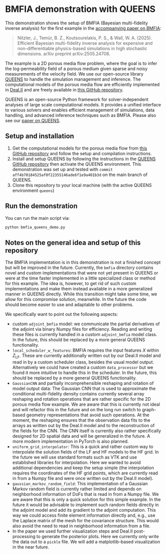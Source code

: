# BMFIA demonstration with QUEENS

This demonstration shows the setup of BMFIA (Bayesian multi-fidelity inverse analysis) for the first
example in the [accompanying paper on BMFIA](https://arxiv.org/abs/2505.24708):
>Nitzler, J., Temür, B. Z., Koutsourelakis, P. S., & Wall, W. A. (2025). Efficient Bayesian multi-fidelity inverse analysis for expensive and non-differentiable physics-based simulations in high stochastic dimensions. arXiv preprint arXiv:2505.24708.

The example is a 2D porous media flow problem, where the goal is to infer the log-permeability field of a porous medium
given sparse and noisy measurements of the velocity field. We use our open-source library [QUEENS](https://github.com/queens-py/queens) to handle the simulation management and inference. The computational models of the porous media flow are efficiently implemented in [Deal.II](https://dealii.org/) and are freely available in [this GitHub repository](https://github.com/jnitzler/porous_media_flow_bmfia). 

QUEENS is an open-source Python framework for solver-independent analyses of large scale computational models. It provides a unified interface to various solvers and enables efficient management of simulations, data handling, and advanced inference techniques such as BMFIA. Please also see our [paper on QUEENS](https://www.arxiv.org/abs/2508.16316).

## Setup and installation

1. Get the computational models for the porous media flow from [this GitHub repository](https://github.com/jnitzler/porous_media_flow_bmfia) and follow the setup and compilation instructions.
2. Install and setup QUEENS by following the instructions in the [QUEENS GitHub repository](https://github.com/queens-py/queens) then activate the QUEENS environment. This demonstration was set up and tested with `commit aff4b70184525af0f22355146ade6f1e9a401b3d` on the main branch of QUEENS.
3. Clone this repository to your local machine (with the active QUEENS environment `queens`)

## Run the demonstration
You can run the main script via:

```bash
python bmfia_queens_demo.py
```

## Notes on the general idea and setup of this repository
The BMFIA implementation is in this demonstration is not a finished concept but will be improved in the future. Currently, the `bmfia` directory contains novel and custom implementations that were not yet present in QUEENS or were at the time faster implemented in a little specialized class or method for this example. The idea is, however, to get rid of such custom implementations and make them instead available in a more generalized manner in QUEENS directly. While this transition might take some time, we allow for this compromise solution, meanwhile.
In the future the code should become easier to use and adaptable to other problems.

We specifically want to point out the following aspects:
- custom `adjoint_bmfia` model: we communicate the partial derivatives of the adjoint via binary Numpy files for efficiency. Reading and writing these files is currently handled in a custom `adjoint_bmfia` model class. In the future, this should be replaced by a more general QUEENS functionality.
- `local_scheduler_w_features`: BMFIA requires the input features $X$ within $Z_{\mathrm{LF}}$. These are currently additionally written out by our Deal.II model and read in by a custom scheduler class, besides the usual model output. Alternatively we could have created a custom `data_processor` but we found it more intuitive to handle this in the scheduler. In the future, this should be replaced by a more general QUEENS functionality.
- `GaussianCNN` and partially incomprehensible reshaping and rotation of model output data: The Gaussian CNN that is used to approximate the conditional multi-fidelity density contains currently several array reshaping and rotation operations that are rather specific for the 2D porous media flow example. We are aware that this is currently not ideal and will refactor this in the future and on the long run switch to graph-based geometry representations that avoid such operations. At the moment, the reshaping ensures that the observation data fits to the arrays as written out by the Deal.II model and to the reconstruction of the fields for the CNN. The CNN itself is currently also rather specifically designed for 2D spatial data and will be generalized in the future. A more modern implementation in PyTorch is also planned.
- `uniform_grid_interpolator`: This is a quick and rather custom way to interpolate the solution fields of the LF and HF models to the HF grid. In the future we will use standard formats such as VTK and use established libraries for interpolation. Here we wanted to avoid additional dependencies and keep the setup simple (the interpolation requires the coordinates of the HF grid points, which are currently read in from a Numpy file and were once written out by the Deal.II model).
- `gaussian_markov_random_field`: This implementation of a Gaussian Markov random field is currently rather limited and depends on neighborhood information of DoFs that is read in from a Numpy file. We are aware that this is only a quick solution for this simple example. In the future it would be advisable to implement such random fields directly in the adjoint model and add its gradient to the adjoint computation. This way we could access finite element information directly and, e.g., use the Laplace matrix of the mesh for the covariance structure. This would also avoid the need to read in neighborhood information from a file.
- In the paper we used further visualization steps and Deal.II post-processing to generate the posterior plots. Here we currently only write the data out to a `pickle` file. We will add a matplotlib-based visualization in the near future.